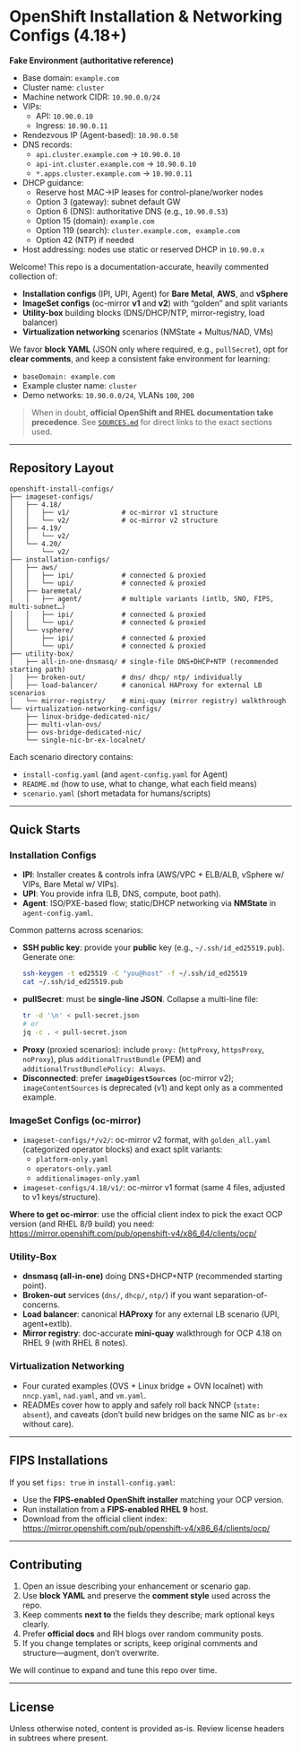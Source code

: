 # OpenShift Installation & Networking Configs (4.18+)

<!-- START: OCP Repo Fix — Fake Environment (authoritative reference) -->
**Fake Environment (authoritative reference)**
- Base domain: `example.com`
- Cluster name: `cluster`
- Machine network CIDR: `10.90.0.0/24`
- VIPs:
  - API: `10.90.0.10`
  - Ingress: `10.90.0.11`
- Rendezvous IP (Agent-based): `10.90.0.50`
- DNS records:
  - `api.cluster.example.com` → `10.90.0.10`
  - `api-int.cluster.example.com` → `10.90.0.10`
  - `*.apps.cluster.example.com` → `10.90.0.11`
- DHCP guidance:
  - Reserve host MAC→IP leases for control-plane/worker nodes
  - Option 3 (gateway): subnet default GW
  - Option 6 (DNS): authoritative DNS (e.g., `10.90.0.53`)
  - Option 15 (domain): `example.com`
  - Option 119 (search): `cluster.example.com, example.com`
  - Option 42 (NTP) if needed
- Host addressing: nodes use static or reserved DHCP in `10.90.0.x`
<!-- END: OCP Repo Fix — Fake Environment (authoritative reference) -->

Welcome! This repo is a documentation-accurate, heavily commented collection of:
- **Installation configs** (IPI, UPI, Agent) for **Bare Metal**, **AWS**, and **vSphere**
- **ImageSet configs** (oc-mirror **v1** and **v2**) with “golden” and split variants
- **Utility-box** building blocks (DNS/DHCP/NTP, mirror-registry, load balancer)
- **Virtualization networking** scenarios (NMState + Multus/NAD, VMs)

We favor **block YAML** (JSON only where required, e.g., `pullSecret`), opt for **clear comments**, and keep a consistent
fake environment for learning:
- `baseDomain: example.com`
- Example cluster name: `cluster`
- Demo networks: `10.90.0.0/24`, VLANs `100`, `200`

> When in doubt, **official OpenShift and RHEL documentation take precedence**. See [`SOURCES.md`](./SOURCES.md) for direct links to the exact sections used.

---

## Repository Layout

```
openshift-install-configs/
├── imageset-configs/
│   ├── 4.18/
│   │   ├── v1/             # oc-mirror v1 structure
│   │   └── v2/             # oc-mirror v2 structure
│   ├── 4.19/
│   │   └── v2/
│   └── 4.20/
│       └── v2/
├── installation-configs/
│   ├── aws/
│   │   ├── ipi/            # connected & proxied
│   │   └── upi/            # connected & proxied
│   ├── baremetal/
│   │   ├── agent/          # multiple variants (intlb, SNO, FIPS, multi-subnet…)
│   │   ├── ipi/            # connected & proxied
│   │   └── upi/            # connected & proxied
│   └── vsphere/
│       ├── ipi/            # connected & proxied
│       └── upi/            # connected & proxied
├── utility-box/
│   ├── all-in-one-dnsmasq/ # single-file DNS+DHCP+NTP (recommended starting path)
│   ├── broken-out/         # dns/ dhcp/ ntp/ individually
│   ├── load-balancer/      # canonical HAProxy for external LB scenarios
│   └── mirror-registry/    # mini-quay (mirror registry) walkthrough
└── virtualization-networking-configs/
    ├── linux-bridge-dedicated-nic/
    ├── multi-vlan-ovs/
    ├── ovs-bridge-dedicated-nic/
    └── single-nic-br-ex-localnet/
```

Each scenario directory contains:
- `install-config.yaml` (and `agent-config.yaml` for Agent)
- `README.md` (how to use, what to change, what each field means)
- `scenario.yaml` (short metadata for humans/scripts)

---

## Quick Starts

### Installation Configs
- **IPI**: Installer creates & controls infra (AWS/VPC + ELB/ALB, vSphere w/ VIPs, Bare Metal w/ VIPs).
- **UPI**: You provide infra (LB, DNS, compute, boot path).
- **Agent**: ISO/PXE-based flow; static/DHCP networking via **NMState** in `agent-config.yaml`.

Common patterns across scenarios:
- **SSH public key**: provide your **public** key (e.g., `~/.ssh/id_ed25519.pub`). Generate one:
  ```bash
  ssh-keygen -t ed25519 -C "you@host" -f ~/.ssh/id_ed25519
  cat ~/.ssh/id_ed25519.pub
  ```
- **pullSecret**: must be **single-line JSON**. Collapse a multi-line file:
  ```bash
  tr -d '\n' < pull-secret.json
  # or
  jq -c . < pull-secret.json
  ```
- **Proxy** (proxied scenarios): include `proxy:` (`httpProxy`, `httpsProxy`, `noProxy`), plus `additionalTrustBundle` (PEM)
  and `additionalTrustBundlePolicy: Always`.
- **Disconnected**: prefer **`imageDigestSources`** (oc-mirror v2); `imageContentSources` is deprecated (v1) and kept only as a commented example.

### ImageSet Configs (oc-mirror)
- `imageset-configs/*/v2/`: oc-mirror v2 format, with `golden_all.yaml` (categorized operator blocks) and exact split variants:
  - `platform-only.yaml`
  - `operators-only.yaml`
  - `additionalimages-only.yaml`
- `imageset-configs/4.18/v1/`: oc-mirror v1 format (same 4 files, adjusted to v1 keys/structure).

**Where to get oc-mirror**: use the official client index to pick the exact OCP version (and RHEL 8/9 build) you need:  
<https://mirror.openshift.com/pub/openshift-v4/x86_64/clients/ocp/>

### Utility-Box
- **dnsmasq (all-in-one)** doing DNS+DHCP+NTP (recommended starting point).
- **Broken-out** services (`dns/`, `dhcp/`, `ntp/`) if you want separation-of-concerns.
- **Load balancer**: canonical **HAProxy** for any external LB scenario (UPI, agent+extlb).
- **Mirror registry**: doc-accurate **mini-quay** walkthrough for OCP 4.18 on RHEL 9 (with RHEL 8 notes).

### Virtualization Networking
- Four curated examples (OVS + Linux bridge + OVN localnet) with `nncp.yaml`, `nad.yaml`, and `vm.yaml`.
- READMEs cover how to apply and safely roll back NNCP (`state: absent`), and caveats (don’t build new bridges on the same NIC as `br-ex` without care).

---

## FIPS Installations

If you set `fips: true` in `install-config.yaml`:
- Use the **FIPS-enabled OpenShift installer** matching your OCP version.
- Run installation from a **FIPS-enabled RHEL 9** host.
- Download from the official client index:  
  <https://mirror.openshift.com/pub/openshift-v4/x86_64/clients/ocp/>

---

## Contributing

1. Open an issue describing your enhancement or scenario gap.
2. Use **block YAML** and preserve the **comment style** used across the repo.
3. Keep comments **next to** the fields they describe; mark optional keys clearly.
4. Prefer **official docs** and RH blogs over random community posts.
5. If you change templates or scripts, keep original comments and structure—augment, don’t overwrite.

We will continue to expand and tune this repo over time.

---

## License

Unless otherwise noted, content is provided as-is. Review license headers in subtrees where present.
